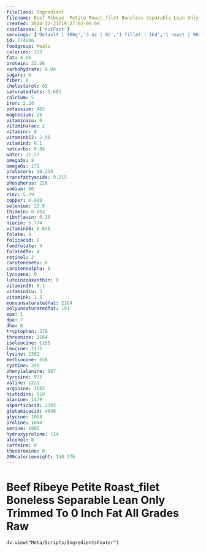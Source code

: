```yaml
---
fileClass: Ingredient
filename: Beef Ribeye  Petite Roast_filet Boneless Separable Lean Only Trimmed To 0 Inch Fat All Grades Raw
created: 2024-12-21T19:27:02-06:00
cssclasses: ['nutFact']
servings: ['Default | 100g','3 oz | 85','1 fillet | 164','1 roast | 901']
id: 174696
foodgroup: Meats
calories: 133
fat: 4.66
protein: 22.66
carbohydrate: 0.04
sugars: 0
fiber: 0
cholesterol: 65
saturatedfats: 1.683
calcium: 5
iron: 2.28
potassium: 402
magnesium: 26
vitaminaiu: 6
vitaminarae: 2
vitaminc: 0
vitaminb12: 2.98
vitamind: 0.1
netcarbs: 0.04
water: 71.57
omega3s: 8
omega6s: 171
pralscore: 10.234
transfattyacids: 0.215
phosphorus: 226
sodium: 66
zinc: 5.29
copper: 0.099
selenium: 23.9
thiamin: 0.063
riboflavin: 0.18
niacin: 5.774
vitaminb6: 0.648
folate: 4
folicacid: 0
foodfolate: 4
folatedfe: 4
retinol: 2
carotenebeta: 0
carotenealpha: 0
lycopene: 0
luteinzeaxanthin: 0
vitamind3: 0.1
vitamindiu: 3
vitamink: 1.5
monounsaturatedfat: 2164
polyunsaturatedfat: 191
epa: 1
dpa: 7
dha: 0
tryptophan: 278
threonine: 1164
isoleucine: 1155
leucine: 2131
lysine: 2382
methionine: 658
cystine: 249
phenylalanine: 987
tyrosine: 925
valine: 1221
arginine: 1662
histidine: 919
alanine: 1479
asparticacid: 2393
glutamicacid: 4040
glycine: 1068
proline: 1040
serine: 1005
hydroxyproline: 114
alcohol: 0
caffeine: 0
theobromine: 0
200calorieweight: 150.376
---
```


# Beef Ribeye  Petite Roast_filet Boneless Separable Lean Only Trimmed To 0 Inch Fat All Grades Raw

```dataviewjs
dv.view("Meta/Scripts/IngredientsFooter")
```